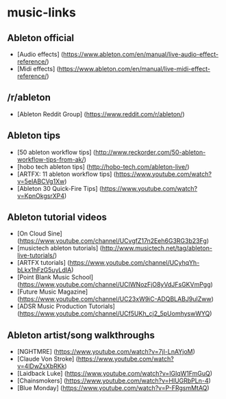 # music-links

## Ableton official
* [Audio effects] (https://www.ableton.com/en/manual/live-audio-effect-reference/)
* [Midi effects] (https://www.ableton.com/en/manual/live-midi-effect-reference/)

## /r/ableton
* [Ableton Reddit Group] (https://www.reddit.com/r/ableton/)

## Ableton tips
* [50 ableton workflow tips] (http://www.reckorder.com/50-ableton-workflow-tips-from-ak/)
* [hobo tech ableton tips] (http://hobo-tech.com/ableton-live/)
* [ARTFX: 11 ableton workflow tips] (https://www.youtube.com/watch?v=5eIABCVg1Xw)
* [Ableton 30 Quick-Fire Tips] (https://www.youtube.com/watch?v=KpnOkgsrXP4)

## Ableton tutorial videos
* [On Cloud Sine] (https://www.youtube.com/channel/UCvgfZ17n2Eeh6G3RG3b23Fg)
* [musictech ableton tutorials] (http://www.musictech.net/tag/ableton-live-tutorials/)
* [ARTFX tutorials] (https://www.youtube.com/channel/UCyhqYh-bLkx1hFzG5uyLdIA)
* [Point Blank Music School] (https://www.youtube.com/channel/UCIWNozFjO8yVdJFsGKVmPgg)
* [Future Music Magazine] (https://www.youtube.com/channel/UC23xW9iC-ADQBLABJ9uIZww)
* [ADSR Music Production Tutorials] (https://www.youtube.com/channel/UCf5UKh_cj2_5pUomhyswWYQ)

## Ableton artist/song walkthroughs
* [NGHTMRE] (https://www.youtube.com/watch?v=7jl-LnAYjoM)
* [Claude Von Stroke] (https://www.youtube.com/watch?v=4lDwZsXbRKk)
* [Laidback Luke] (https://www.youtube.com/watch?v=IGlqW1FmGuQ)
* [Chainsmokers] (https://www.youtube.com/watch?v=HlUGRbPLn-4)
* [Blue Monday] (https://www.youtube.com/watch?v=P-FRgsmMtAQ)

